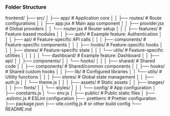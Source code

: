 ### Folder Structure

frontend/
├── src/
│   ├── app/                    # Application core
│   │   ├── routes/            # Route configurations
│   │   ├── app.jsx            # Main app component
│   │   ├── provider.jsx       # Global providers
│   │   └── router.jsx         # Router setup
│   │
│   ├── features/              # Feature-based modules
│   │   ├── auth/             # Example feature: Authentication
│   │   │   ├── api/          # Feature-specific API calls
│   │   │   ├── components/   # Feature-specific components
│   │   │   ├── hooks/        # Feature-specific hooks
│   │   │   ├── stores/       # Feature-specific state
│   │   │   └── utils/        # Feature-specific utilities
│   │   │
│   │   └── dashboard/        # Example feature: Dashboard
│   │       ├── api/
│   │       ├── components/
│   │       └── hooks/
│   │
│   ├── shared/               # Shared code
│   │   ├── components/       # Shared/common components
│   │   ├── hooks/           # Shared custom hooks
│   │   ├── lib/             # Configured libraries
│   │   └── utils/           # Utility functions
│   │
│   ├── stores/              # Global state management
│   │   ├── auth.js
│   │   └── theme.js
│   │
│   ├── assets/             # Static assets
│   │   ├── images/
│   │   ├── fonts/
│   │   └── styles/
│   │
│   └── config/             # App configuration
│       ├── constants.js
│       └── env.js
│
├── public/                 # Public static files
│
├── .eslintrc.js           # ESLint configuration
├── .prettierrc            # Prettier configuration
├── package.json
├── vite.config.js         # or other build config
└── README.md